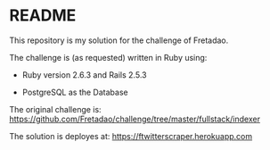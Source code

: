 # README

This repository is my solution for the challenge of Fretadao.

The challenge is (as requested) written in Ruby using:

* Ruby version 2.6.3 and Rails 2.5.3

* PostgreSQL as the Database

The original challenge is: https://github.com/Fretadao/challenge/tree/master/fullstack/indexer

The solution is deployes at: https://ftwitterscraper.herokuapp.com

